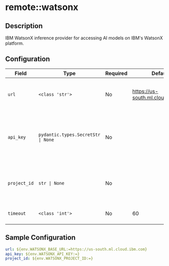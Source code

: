 # remote::watsonx

## Description

IBM WatsonX inference provider for accessing AI models on IBM's WatsonX platform.

## Configuration

| Field | Type | Required | Default | Description |
|-------|------|----------|---------|-------------|
| `url` | `<class 'str'>` | No | https://us-south.ml.cloud.ibm.com | A base url for accessing the watsonx.ai |
| `api_key` | `pydantic.types.SecretStr \| None` | No |  | The watsonx API key, only needed of using the hosted service |
| `project_id` | `str \| None` | No |  | The Project ID key, only needed of using the hosted service |
| `timeout` | `<class 'int'>` | No | 60 | Timeout for the HTTP requests |

## Sample Configuration

```yaml
url: ${env.WATSONX_BASE_URL:=https://us-south.ml.cloud.ibm.com}
api_key: ${env.WATSONX_API_KEY:=}
project_id: ${env.WATSONX_PROJECT_ID:=}

```

